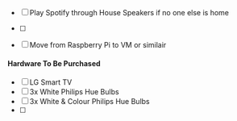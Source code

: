 - [ ] Play Spotify through House Speakers if no one else is home
- [ ] 


- [ ] Move from Raspberry Pi to VM or similair


#### Hardware To Be Purchased
- [ ] LG Smart TV
- [ ] 3x White Philips Hue Bulbs
- [ ] 3x White & Colour Philips Hue Bulbs
- [ ] 
